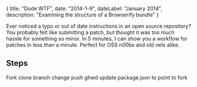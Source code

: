 {
	title: "Dude WTF",
	date: "2014-1-9",
	dateLabel: "January 2014",
	description: "Examining the structure of a Browserify bundle"
}

Ever noticed a typo or out of date instructions in an open source repository? You probably felt like submitting a patch, but thought it was too much hassle for something so minor. In 5 minutes, I can show you a workflow for patches in less than a minute. Perfect for OSS n00bs and old vets alike.

## Steps

Fork
	clone
	branch
	change
	push
	ghwd
	update package.json to point to fork